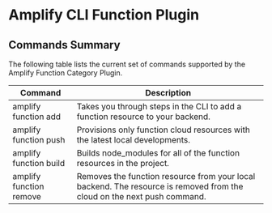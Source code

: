 # Amplify CLI Function Plugin

## Commands Summary

The following table lists the current set of commands supported by the Amplify Function Category Plugin.

| Command                 | Description                                                                                                             |
| ----------------------- | ----------------------------------------------------------------------------------------------------------------------- |
| amplify function add    | Takes you through steps in the CLI to add a function resource to your backend.                                          |
| amplify function push   | Provisions only function cloud resources with the latest local developments.                                            |
| amplify function build  | Builds node_modules for all of the function resources in the project.                                                   |
| amplify function remove | Removes the function resource from your local backend. The resource is removed from the cloud on the next push command. |
